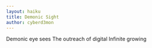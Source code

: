 ```yaml
---
layout: haiku
title: Demonic Sight
author: cyberd3mon
---
```


Demonic eye sees
The outreach of digital
Infinite growing
